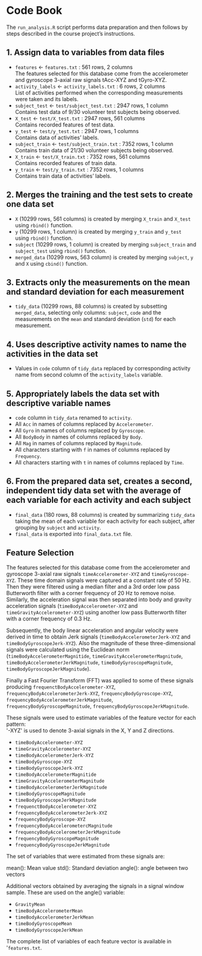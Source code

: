 # Code Book

The `run_analysis.R` script performs data preparation and then follows by steps described in the course project’s instructions.

## 1. Assign data to variables from data files
  - `features` <- `features.txt` : 561 rows, 2 columns  
  The features selected for this database come from the accelerometer and gyroscope 3-axial raw signals tAcc-XYZ and tGyro-XYZ.
  - `activity_labels` <- `activity_labels.txt` : 6 rows, 2 columns  
  List of activities performed when the corresponding measurements were taken and its labels.
  - `subject_test` <- `test/subject_test.txt` : 2947 rows, 1 column  
  Contains test data of 9/30 volunteer test subjects being observed.
  - `X_test` <- `test/X_test.txt` : 2947 rows, 561 columns  
  Contains recorded features of test data.
  - `y_test` <- `test/y_test.txt` : 2947 rows, 1 columns  
  Contains data of activities’ labels.
  - `subject_train` <- `test/subject_train.txt` : 7352 rows, 1 column  
  Contains train data of 21/30 volunteer subjects being observed.
  - `X_train` <- `test/X_train.txt` : 7352 rows, 561 columns  
  Contains recorded features of train data.
  - `y_train` <- `test/y_train.txt` : 7352 rows, 1 columns  
  Contains train data of activities’ labels.

## 2. Merges the training and the test sets to create one data set
  - `X` (10299 rows, 561 columns) is created by merging `X_train` and `X_test` using `rbind()` function.
  - `y` (10299 rows, 1 column) is created by merging `y_train` and `y_test` using `rbind()` function.
  - `subject` (10299 rows, 1 column) is created by merging `subject_train` and `subject_test` using `rbind()` function.
  - `merged_data` (10299 rows, 563 column) is created by merging `subject`, `y` and `X` using `cbind()` function.

## 3. Extracts only the measurements on the mean and standard deviation for each measurement
  - `tidy_data` (10299 rows, 88 columns) is created by subsetting `merged_data`, selecting only columns: `subject`, `code` and the measurements on the `mean` and standard deviation (`std`) for each measurement.

## 4. Uses descriptive activity names to name the activities in the data set
  - Values in `code` column of `tidy_data` replaced by corresponding activity name from second column of the `activity_labels` variable.

## 5. Appropriately labels the data set with descriptive variable names
  - `code` column in `tidy_data` renamed to `activity`.
  - All `Acc` in names of columns replaced by `Accelerometer`.
  - All `Gyro` in names of columns replaced by `Gyroscope`.
  - All `BodyBody` in names of columns replaced by `Body`.
  - All `Mag` in names of columns replaced by `Magnitude`.
  - All characters starting with `f` in names of columns replaced by `Frequency`.
  - All characters starting with `t` in names of columns replaced by `Time`.

## 6. From the prepared data set, creates a second, independent tidy data set with the average of each variable for each activity and each subject
  - `final_data` (180 rows, 88 columns) is created by summarizing `tidy_data` taking the mean of each variable for each activity for each subject, after grouping by `subject` and `activity`.
  - `final_data` is exported into `final_data.txt` file.


## Feature Selection 

The features selected for this database come from the accelerometer and gyroscope 3-axial raw signals `timeAccelerometer-XYZ` and `timeGyroscope-XYZ`. These time domain signals were captured at a constant rate of 50 Hz. Then they were filtered using a median filter and a 3rd order low pass Butterworth filter with a corner frequency of 20 Hz to remove noise. Similarly, the acceleration signal was then separated into body and gravity acceleration signals (`timeBodyAccelerometer-XYZ` and `timeGravityAccelerometer-XYZ`) using another low pass Butterworth filter with a corner frequency of 0.3 Hz.  
  
Subsequently, the body linear acceleration and angular velocity were derived in time to obtain Jerk signals (`timeBodyAccelerometerJerk-XYZ` and `timeBodyGyroscopeJerk-XYZ`). Also the magnitude of these three-dimensional signals were calculated using the Euclidean norm (`timeBodyAccelerometerMagnitide`, `timeGravityAccelerometerMagnitude`, `timeBodyAccelerometerJerkMagnitude`, `timeBodyGyroscopeMagnitude`, `timeBodyGyroscopeJerkMagnitude`).  
  
Finally a Fast Fourier Transform (FFT) was applied to some of these signals producing `frequenctBodyAccelerometer-XYZ`, `frequencyBodyAccelerometerJerk-XYZ`, `frequencyBodyGyroscope-XYZ`, `frequencyBodyAccelerometerJerkMagnitude`, `frequencyBodyGyroscopeMagnitude`, `frequencyBodyGyroscopeJerkMagnitude`.  
  
These signals were used to estimate variables of the feature vector for each pattern:  
'-XYZ' is used to denote 3-axial signals in the X, Y and Z directions.  

- `timeBodyAccelerometer-XYZ`
- `timeGravityAccelerometer-XYZ`
- `timeBodyAccelerometerJerk-XYZ`
- `timeBodyGyroscope-XYZ`
- `timeBodyGyroscopeJerk-XYZ`
- `timeBodyAccelerometerMagnitide`
- `timeGravityAccelerometerMagnitude`
- `timeBodyAccelerometerJerkMagnitude`
- `timeBodyGyroscopeMagnitude`
- `timeBodyGyroscopeJerkMagnitude`
- `frequenctBodyAccelerometer-XYZ`
- `frequencyBodyAccelerometerJerk-XYZ`
- `frequencyBodyGyroscope-XYZ`
- `frequencyBodyAccelerometercMagnitude`
- `frequencyBodyAccelerometerJerkMagnitude`
- `frequencyBodyGyroscopeMagnitude`
- `frequencyBodyGyroscopeJerkMagnitude`

The set of variables that were estimated from these signals are: 

mean(): Mean value
std(): Standard deviation
angle(): angle between two vectors  
  
Additional vectors obtained by averaging the signals in a signal window sample. These are used on the angle() variable:  
  
- `GravityMean`
- `timeBodyAccelerometerMean`
- `timeBodyAccelerometerJerkMean`
- `timeBodyGyroscopeMean`
- `timeBodyGyroscopeJerkMean`

The complete list of variables of each feature vector is available in '`features.txt`.
